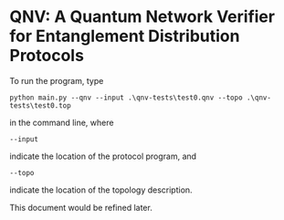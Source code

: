 # QNV: A Quantum Network Verifier for Entanglement Distribution Protocols

To run the program, type

```
python main.py --qnv --input .\qnv-tests\test0.qnv --topo .\qnv-tests\test0.top 
```

in the command line, where

```
--input
```

indicate the location of the protocol program, and

```
--topo
```

indicate the location of the topology description.

This document would be refined later.